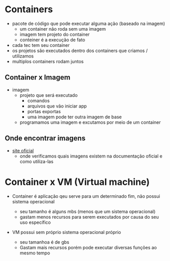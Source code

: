 # Containers
- pacote de código que pode executar alguma ação (baseado na imagem)
  - um container não roda sem uma imagem
  - imagem tem projeto do container
  - conteiner é a execução de fato
- cada tec tem seu container
- os projetos são executados dentro dos containers que criamos / utilizamos
- multiplos containers rodam juntos

## Container x Imagem
- imagem
  - projeto que será executado
    - comandos
    - arquivos que vão iniciar app
    - portas exportas
    - uma imagem pode ter outra imagem de base
  - programamos uma imagem e excutamos por meio de um container

## Onde encontrar imagens
- [site oficial](https://hub.docker.com/)
  - onde verificamos quais imagens existem na documentação oficial e como utiliza-las

# Container x VM (Virtual machine)
- Container é aplicação qeu serve para um determinado fim, não possui sistema operacional
  - seu tamanho é alguns mbs (menos que um sistema operacional)
  - gastam menos recursos para serem executados por causa do seu uso específico

- VM possui sem próprio sistema operacional próprio
  - seu tamanhoa é de gbs
  - Gastam mais recursos porém pode executar diversas funções ao mesmo tempo